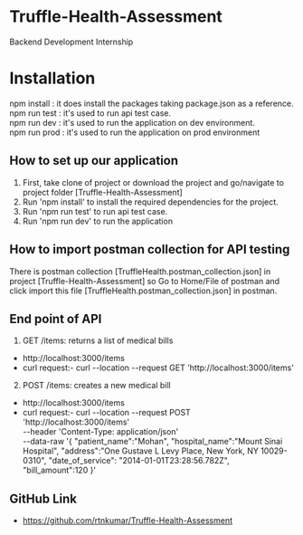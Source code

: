 # Truffle-Health-Assessment
Backend Development Internship

# Installation
npm install : it does install the packages taking package.json as a reference.<br>
npm run test : it's used to run api test case.<br>
npm run dev : it's used to run the application on dev environment.<br>
npm run prod : it's used to run the application on prod environment


## How to set up our application
1. First, take clone of project or download the project and go/navigate to project folder [Truffle-Health-Assessment] <br>
2. Run 'npm install' to install the required dependencies for the project.<br>
3. Run 'npm run test' to run api test case.<br>
4. Run 'npm run dev' to run the application

## How to import postman collection for API testing
There is postman collection [TruffleHealth.postman_collection.json] in project [Truffle-Health-Assessment] so
Go to Home/File of postman and click import this file [TruffleHealth.postman_collection.json] in postman.

## End point of API
1. GET /items: returns a list of medical bills
- http://localhost:3000/items
- curl request:- curl --location --request GET 'http://localhost:3000/items'
2. POST /items: creates a new medical bill
- http://localhost:3000/items
- curl request:- curl --location --request POST 'http://localhost:3000/items' \
--header 'Content-Type: application/json' \
--data-raw '{
    "patient_name":"Mohan",
    "hospital_name":"Mount Sinai Hospital",
    "address":"One Gustave L Levy Place, New York, NY 10029-0310",
    "date_of_service": "2014-01-01T23:28:56.782Z",
    "bill_amount":120
}'


## GitHub Link
- https://github.com/rtnkumar/Truffle-Health-Assessment

